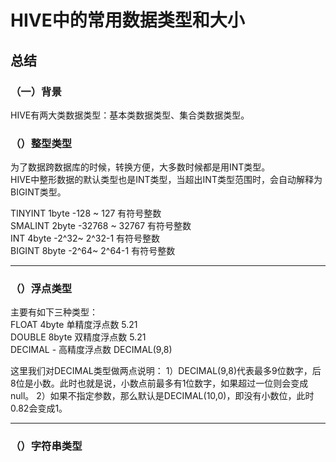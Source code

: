 #  HIVE中的常用数据类型和大小

## 总结


### （一）背景
HIVE有两大类数据类型：基本类数据类型、集合类数据类型。

### （）整型类型
为了数据跨数据库的时候，转换方便，大多数时候都是用INT类型。   
HIVE中整形数据的默认类型也是INT类型，当超出INT类型范围时，会自动解释为BIGINT类型。   
    
TINYINT	    1byte    -128 ~ 127	        有符号整数   
SMALINT	    2byte    -32768 ~ 32767     有符号整数   
INT	        4byte    -2^32~ 2^32-1      有符号整数   
BIGINT	    8byte    -2^64~ 2^64-1      有符号整数   
   ***
### （）浮点类型
主要有如下三种类型：   
FLOAT	    4byte	单精度浮点数	5.21   
DOUBLE	    8byte	双精度浮点数	5.21   
DECIMAL	    -	    高精度浮点数	DECIMAL(9,8)   
   
这里我们对DECIMAL类型做两点说明：
1）DECIMAL(9,8)代表最多9位数字，后8位是小数。此时也就是说，小数点前最多有1位数字，如果超过一位则会变成null。
2）如果不指定参数，那么默认是DECIMAL(10,0)，即没有小数位，此时0.82会变成1。
   ***
### （）字符串类型